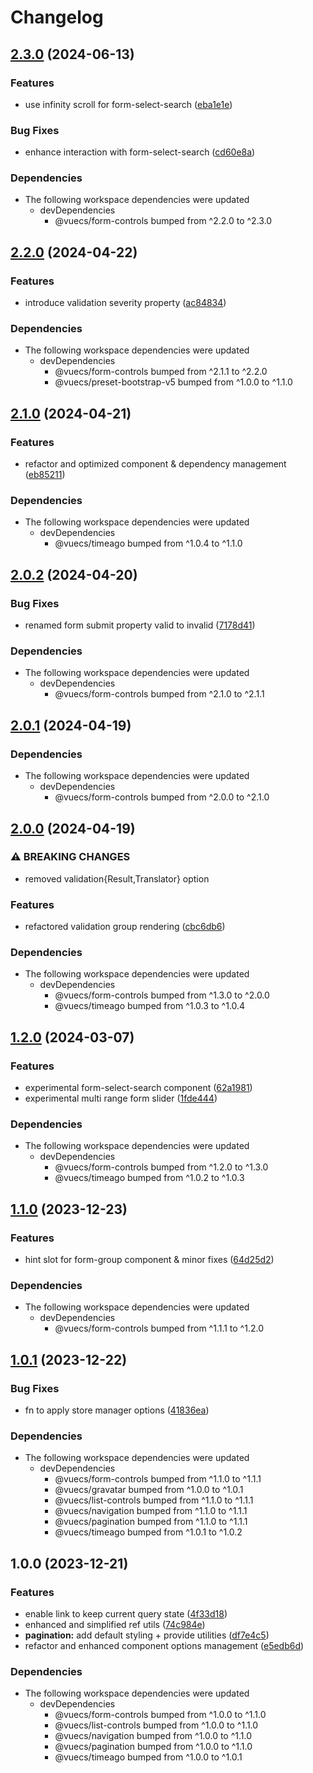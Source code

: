 # Changelog

## [2.3.0](https://github.com/tada5hi/vuecs/compare/examples-nuxt-v2.2.0...examples-nuxt-v2.3.0) (2024-06-13)


### Features

* use infinity scroll for form-select-search ([eba1e1e](https://github.com/tada5hi/vuecs/commit/eba1e1e475da75d5ba436b3cd65d52886119d8f9))


### Bug Fixes

* enhance interaction with form-select-search ([cd60e8a](https://github.com/tada5hi/vuecs/commit/cd60e8a5a4441b118b655b717843447417596e47))


### Dependencies

* The following workspace dependencies were updated
  * devDependencies
    * @vuecs/form-controls bumped from ^2.2.0 to ^2.3.0

## [2.2.0](https://github.com/tada5hi/vuecs/compare/examples-nuxt-v2.1.0...examples-nuxt-v2.2.0) (2024-04-22)


### Features

* introduce validation severity property ([ac84834](https://github.com/tada5hi/vuecs/commit/ac84834ca88608821aa3b8f45197b7ed3bb7f5f6))


### Dependencies

* The following workspace dependencies were updated
  * devDependencies
    * @vuecs/form-controls bumped from ^2.1.1 to ^2.2.0
    * @vuecs/preset-bootstrap-v5 bumped from ^1.0.0 to ^1.1.0

## [2.1.0](https://github.com/tada5hi/vuecs/compare/examples-nuxt-v2.0.2...examples-nuxt-v2.1.0) (2024-04-21)


### Features

* refactor and optimized component & dependency management ([eb85211](https://github.com/tada5hi/vuecs/commit/eb85211b9efaa08cfde06c2ad6dc5eaca2a87fc8))


### Dependencies

* The following workspace dependencies were updated
  * devDependencies
    * @vuecs/timeago bumped from ^1.0.4 to ^1.1.0

## [2.0.2](https://github.com/tada5hi/vuecs/compare/examples-nuxt-v2.0.1...examples-nuxt-v2.0.2) (2024-04-20)


### Bug Fixes

* renamed form submit property valid to invalid ([7178d41](https://github.com/tada5hi/vuecs/commit/7178d412d3acaa3e17e74fc52a8b4c5161d3520b))


### Dependencies

* The following workspace dependencies were updated
  * devDependencies
    * @vuecs/form-controls bumped from ^2.1.0 to ^2.1.1

## [2.0.1](https://github.com/tada5hi/vuecs/compare/examples-nuxt-v2.0.0...examples-nuxt-v2.0.1) (2024-04-19)


### Dependencies

* The following workspace dependencies were updated
  * devDependencies
    * @vuecs/form-controls bumped from ^2.0.0 to ^2.1.0

## [2.0.0](https://github.com/tada5hi/vuecs/compare/examples-nuxt-v1.2.0...examples-nuxt-v2.0.0) (2024-04-19)


### ⚠ BREAKING CHANGES

* removed validation{Result,Translator} option

### Features

* refactored validation group rendering ([cbc6db6](https://github.com/tada5hi/vuecs/commit/cbc6db655d5e909e160f575ce7e07777f1b0044c))


### Dependencies

* The following workspace dependencies were updated
  * devDependencies
    * @vuecs/form-controls bumped from ^1.3.0 to ^2.0.0
    * @vuecs/timeago bumped from ^1.0.3 to ^1.0.4

## [1.2.0](https://github.com/tada5hi/vuecs/compare/examples-nuxt-v1.1.0...examples-nuxt-v1.2.0) (2024-03-07)


### Features

* experimental form-select-search component ([62a1981](https://github.com/tada5hi/vuecs/commit/62a19816c3b204a7e42cb9d9671f99437a3b9007))
* experimental multi range form slider ([1fde444](https://github.com/tada5hi/vuecs/commit/1fde444ef6c0743f8699d6114eb8d72cca5bf565))


### Dependencies

* The following workspace dependencies were updated
  * devDependencies
    * @vuecs/form-controls bumped from ^1.2.0 to ^1.3.0
    * @vuecs/timeago bumped from ^1.0.2 to ^1.0.3

## [1.1.0](https://github.com/tada5hi/vuecs/compare/examples-nuxt-v1.0.1...examples-nuxt-v1.1.0) (2023-12-23)


### Features

* hint slot for form-group component & minor fixes ([64d25d2](https://github.com/tada5hi/vuecs/commit/64d25d2be6f0a13c3dd284ea6d4ceb790181dfb8))


### Dependencies

* The following workspace dependencies were updated
  * devDependencies
    * @vuecs/form-controls bumped from ^1.1.1 to ^1.2.0

## [1.0.1](https://github.com/tada5hi/vuecs/compare/examples-nuxt-v1.0.0...examples-nuxt-v1.0.1) (2023-12-22)


### Bug Fixes

* fn to apply store manager options ([41836ea](https://github.com/tada5hi/vuecs/commit/41836eae3502b5c1854eacf801d2c64f08fcd650))


### Dependencies

* The following workspace dependencies were updated
  * devDependencies
    * @vuecs/form-controls bumped from ^1.1.0 to ^1.1.1
    * @vuecs/gravatar bumped from ^1.0.0 to ^1.0.1
    * @vuecs/list-controls bumped from ^1.1.0 to ^1.1.1
    * @vuecs/navigation bumped from ^1.1.0 to ^1.1.1
    * @vuecs/pagination bumped from ^1.1.0 to ^1.1.1
    * @vuecs/timeago bumped from ^1.0.1 to ^1.0.2

## 1.0.0 (2023-12-21)


### Features

* enable link to keep current query state ([4f33d18](https://github.com/tada5hi/vuecs/commit/4f33d18b9dcf5701f38ece5532b185312ebffc2c))
* enhanced and simplified ref utils ([74c984e](https://github.com/tada5hi/vuecs/commit/74c984ec102a2afc8df999d44003b85e555e1c94))
* **pagination:** add default styling + provide utilities ([df7e4c5](https://github.com/tada5hi/vuecs/commit/df7e4c5b29417ea802c0cc049a67d96859ec4621))
* refactor and enhanced component options management ([e5edb6d](https://github.com/tada5hi/vuecs/commit/e5edb6d354a44f242a952385db85e14c1b0be223))


### Dependencies

* The following workspace dependencies were updated
  * devDependencies
    * @vuecs/form-controls bumped from ^1.0.0 to ^1.1.0
    * @vuecs/list-controls bumped from ^1.0.0 to ^1.1.0
    * @vuecs/navigation bumped from ^1.0.0 to ^1.1.0
    * @vuecs/pagination bumped from ^1.0.0 to ^1.1.0
    * @vuecs/timeago bumped from ^1.0.0 to ^1.0.1

